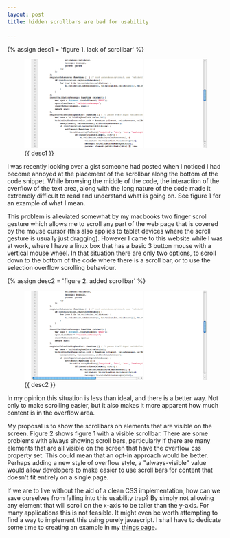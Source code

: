 ```yaml
---
layout: post
title: hidden scrollbars are bad for usability

---
```


{% assign desc1 = 'figure 1. lack of scrollbar' %}
<figure>
<a href="/img/scrollbars_1.png" title="{{desc1}}" rel="shadowbox[slideshow]">
<img src="/img/scrollbars_1.png" alt="{{desc1}}" /></a>
<figcaption>{{ desc1 }}</figcaption>
</figure>

I was recently looking over a gist someone had posted when I noticed I had
become annoyed at the placement of the scrollbar along the bottom of the code
snippet. While browsing the middle of the code, the interaction of the overflow
of the text area, along with the long nature of the code made it extremely
difficult to read and understand what is going on. See figure 1 for an example
of what I mean.

This problem is alleviated somewhat by my macbooks two finger scroll gesture
which allows me to scroll any part of the web page that is covered by the mouse
cursor (this also applies to tablet devices where the scroll gesture is usually
just dragging). However I came to this website while I was at work, where I have
a linux box that has a basic 3 button mouse with a vertical mouse wheel. In that
situation there are only two options, to scroll down to the bottom of the code
where there is a scroll bar, or to use the selection overflow scrolling
behaviour.

{% assign desc2 = 'figure 2. added scrollbar' %}
<figure>
<a href="/img/scrollbars_2.png" title="{{desc2}}" rel="shadowbox[slideshow]">
<img src="/img/scrollbars_2.png" alt="{{desc2}}" /></a>
<figcaption>{{ desc2 }}</figcaption>
</figure>

In my opinion this situation is less than ideal, and there is a better way. Not
only to make scrolling easier, but it also makes it more apparent how much
content is in the overflow area.

My proposal is to show the scrollbars on elements that are visible on the
screen. Figure 2 shows figure 1 with a visible scrollbar. There are some
problems with always showing scroll bars, particularly if there are many
elements that are all visible on the screen that have the overflow css property
set. This could mean that an opt-in approach would be better. Perhaps adding a
new style of overflow style, a "always-visible" value would allow developers to
make easier to use scroll bars for content that doesn't fit entirely on a single
page.

If we are to live without the aid of a clean CSS implementation, how can we save
ourselves from falling into this usability trap? By simply not allowing any
element that will scroll on the x-axis to be taller than the y-axis. For many
applications this is not feasible. It might even be worth attempting to find a
way to implement this using purely javascript. I shall have to dedicate some
time to creating an example in my [things page](/things/).

